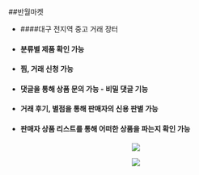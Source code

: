 ##반월마켓
* ####대구 전지역 중고 거래 장터
* #### 분류별 제품 확인 가능
* #### 찜, 거래 신청 가능
* #### 댓글을 통해 상품 문의 가능 - 비밀 댓글 기능
* #### 거래 후기, 별점을 통해 판매자의 신용 판별 가능
* #### 판매자 상품 리스트를 통해 어떠한 상품을 파는지 확인 가능

<p align="center">
  <img src="https://user-images.githubusercontent.com/77053445/234846540-4a63c0f9-5eda-4c2b-bd5c-915a668b671a.png">
</p>
<p align="center">
  <img src="https://user-images.githubusercontent.com/77053445/234846597-696a427d-873f-400c-b5f1-608fbb2ef65b.png">
</p>
